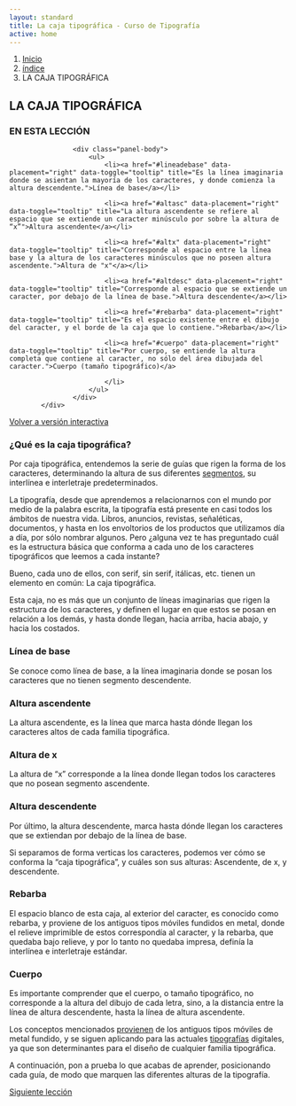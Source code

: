 ```yaml
---
layout: standard
title: La caja tipográfica - Curso de Tipografía
active: home
---
```

		

<ol class="breadcrumb">
	<li><a href="{{ site.baseurl }}/">Inicio</a></li>
	<li><a href="{{ site.baseurl }}/pags/sesion">índice</a></li>
	<li class="active">LA CAJA TIPOGRÁFICA</li>
</ol>

<h2>LA CAJA TIPOGRÁFICA</h2>

<div class="panel panel-primary panel-index">
					<div class="panel-heading">
						<h3 class="panel-title">EN ESTA LECCIÓN</h3>
					</div>

					<div class="panel-body">
						<ul>
							<li><a href="#lineadebase" data-placement="right" data-toggle="tooltip" title="Es la línea imaginaria donde se asientan la mayoría de los caracteres, y donde comienza la altura descendente.">Línea de base</a></li>

							<li><a href="#altasc" data-placement="right" data-toggle="tooltip" title="La altura ascendente se refiere al espacio que se extiende un caracter minúsculo por sobre la altura de “x”">Altura ascendente</a></li>

							<li><a href="#altx" data-placement="right" data-toggle="tooltip" title="Corresponde al espacio entre la línea base y la altura de los caracteres minúsculos que no poseen altura ascendente.">Altura de "x"</a></li>

							<li><a href="#altdesc" data-placement="right" data-toggle="tooltip" title="Corresponde al espacio que se extiende un caracter, por debajo de la línea de base.">Altura descendente</a></li>

							<li><a href="#rebarba" data-placement="right" data-toggle="tooltip" title="Es el espacio existente entre el dibujo del caracter, y el borde de la caja que lo contiene.">Rebarba</a></li>

							<li><a href="#cuerpo" data-placement="right" data-toggle="tooltip" title="Por cuerpo, se entiende la altura completa que contiene al caracter, no sólo del área dibujada del caracter.">Cuerpo (tamaño tipográfico)</a>
							
							</li>
						</ul>
					</div>
			</div>

<a href="{{ site.baseurl }}/pags/01-modulo-elementos-de-la-tipografia/01-la-caja-tipografica">Volver a versión interactiva</a>

<h3>¿Qué es la caja tipográfica?</h3>

<p>Por caja tipográfica, entendemos la serie de guías que rigen la forma de los caracteres, determinando la altura de sus diferentes <a href="#">segmentos</a>, su interlínea e interletraje predeterminados.</p>

<p>La tipografía, desde que aprendemos a relacionarnos con el mundo por medio de la palabra escrita, la tipografía está presente en casi todos los ámbitos de nuestra vida. Libros, anuncios, revistas, señaléticas, documentos, y hasta en los envoltorios de los productos que utilizamos día a día, por sólo nombrar algunos. Pero ¿alguna vez te has preguntado cuál es la estructura básica que conforma a cada uno de los caracteres tipográficos que leemos a cada instante?</p>

<p>Bueno, cada uno de ellos, con serif, sin serif, itálicas, etc. tienen un elemento en común: La caja tipográfica.</p>

<p>Esta caja, no es más que un conjunto de líneas imaginarias que rigen la estructura de los caracteres, y definen el lugar en que estos se posan en relación a los demás, y hasta donde llegan, hacia arriba, hacia abajo, y hacia los costados.</p>

<h3 id="lineadebase">Línea de base</h3>

<p>Se conoce como línea de base, a la línea imaginaria donde se posan los caracteres que no tienen segmento descendente.</p>

<h3 id="altasc">Altura ascendente</h3>

<p>La altura ascendente, es la línea que marca hasta dónde llegan los caracteres altos de cada familia tipográfica.</p>

<h3 id="altx">Altura de x</h3>

<p>La altura de “x” corresponde a la línea donde llegan todos los caracteres que no posean segmento ascendente.</p>

<h3 id="altdesc">Altura descendente</h3>

<p>Por último, la altura descendente, marca hasta dónde llegan los caracteres que se extiendan por debajo de la línea de base.</p>

<p>Si separamos de forma verticas los caracteres, podemos ver cómo se conforma la “caja tipográfica”, y cuáles son sus alturas: Ascendente, de x, y descendente.</p>

<h3 id="rebarba">Rebarba</h3>

<p>El espacio blanco de esta caja, al exterior del caracter, es conocido como rebarba, y proviene de los antiguos tipos móviles fundidos en metal, donde el relieve imprimible de estos correspondía al caracter, y la rebarba, que quedaba bajo relieve, y por lo tanto no quedaba impresa, definía la interlínea e interletraje estándar.</p>

<h3 id="cuerpo">Cuerpo</h3>

<p>Es importante comprender que el cuerpo, o tamaño tipográfico, no corresponde a la altura del dibujo de cada letra, sino, a la distancia entre la línea de altura descendente, hasta la línea de altura ascendente.</p>

<p>Los conceptos mencionados <a href="#">provienen</a> de los antiguos tipos móviles de metal fundido, y se siguen aplicando para las actuales <a href="#">tipografías</a> digitales, ya que son determinantes para el diseño de cualquier familia tipográfica.</p>

<p>A continuación, pon a prueba lo que acabas de aprender, posicionando cada guía, de modo que marquen las diferentes alturas de la tipografía.</p>
			
<div style="display:block;" id="inter001">
	<script language="javascript" type="text/javascript" src="{{ site.baseurl }}/interacciones/001/sketch.js"></script>
</div>

<div id="siguiente" style="display:none;">
	<a href="{{ site.baseurl }}/pags/01-modulo-elementos-de-la-tipografia/text-only/02-partes-del-caracter/" class="btn btn-primary pull-right">Siguiente lección</a>
</div>
<div id="siguiente-desactivado" style="display:block ;">
	<a href="{{ site.baseurl }}/pags/01-modulo-elementos-de-la-tipografia/02-partes-del-caracter/" class="btn btn-primary disabled pull-right">Siguiente lección</a>
</div>

<script type="text/javascript">
	$(window).on("hashchange", function () {
    window.scrollTo(window.scrollX, window.scrollY - 70);
});
</script>
<!--
		<div class="col-md-4 col-md-offset-1">
			<div class="panel panel-primary panel-sidebar">
					<div class="panel-heading">
						<h3 class="panel-title">EN ESTA LECCIÓN</h3>
					</div>

					<div class="panel-body">
						<ul>
							<li><a href="#" data-placement="right" data-toggle="tooltip" title="Por cuerpo, se entiende la altura completa que contiene al caracter, no sólo del área dibujada del caracter.">Cuerpo (tamaño tipográfico)</a>
							
							</li>
							<li><a href="#" data-placement="right" data-toggle="tooltip" title="La altura ascendente se refiere al espacio que se extiende un caracter minúsculo por sobre la altura de “x”">Altura ascendente</a></li>

							<li><a href="#" data-placement="right" data-toggle="tooltip" title="Corresponde al espacio entre la línea base y la altura de los caracteres minúsculos que no poseen altura ascendente.">Altura de "x"</a></li>

							<li><a href="#" data-placement="right" data-toggle="tooltip" title="Corresponde al espacio que se extiende un caracter, por debajo de la línea de base.">Altura descendente</a></li>

							<li><a href="#" data-placement="right" data-toggle="tooltip" title="Es la línea imaginaria donde se asientan la mayoría de los caracteres, y donde comienza la altura descendente.">Línea de base</a></li>

							<li><a href="#" data-placement="right" data-toggle="tooltip" title="Es el espacio existente entre el dibujo del caracter, y el borde de la caja que lo contiene.">Rebarba</a></li>
						</ul>
					</div>
			</div>
		</div>
		-->
